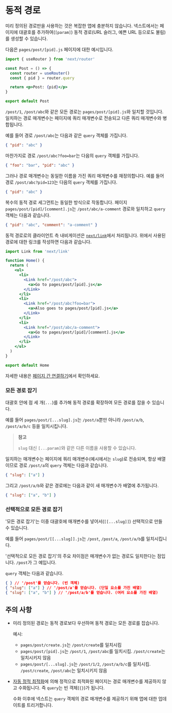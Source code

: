 # 동적 경로

미리 정의된 경로만을 사용하는 것은 복잡한 앱에 충분하지 않습니다. 넥스트에서는 페이지에 대괄호를 추가하여(`[param]`) 동적 경로(URL 슬러그, 예쁜 URL 등으로도 불림)를 생성할 수 있습니다.

다음은 `pages/post/[pid].js` 페이지에 대한 예시입니다.

```jsx
import { useRouter } from 'next/router'

const Post = () => {
  const router = useRouter()
  const { pid } = router.query

  return <p>Post: {pid}</p>
}

export default Post
```

`/post/1`, `/post/abc`와 같은 모든 경로는 `pages/post/[pid].js`와 일치할 것입니다. 일치하는 경로 매개변수는 페이지에 쿼리 매개변수로 전송되고 다른 쿼리 매개변수와 병합됩니다.

예를 들어 경로 `/post/abc`는 다음과 같은 `query` 객체를 가집니다.

```json
{ "pid": "abc" }
```

마찬가지로 경로 `/post/abc?foo=bar`는 다음의 `query` 객체를 가집니다.

```json
{ "foo": "bar", "pid": "abc" }
```

그러나 경로 매개변수는 동일한 이름을 가진 쿼리 매개변수를 재정의합니다. 예를 들어 경로 `/post/abc?pid=123`는 다음의 `query` 객체를 가집니다.

```json
{ "pid": "abc" }
```

복수의 동적 경로 세그먼트는 동일한 방식으로 작동합니다. 페이지 `pages/post/[pid]/[comment].js`는 `/post/abc/a-comment` 경로와 일치하고 `query` 객체는 다음과 같습니다.

```json
{ "pid": "abc", "comment": "a-comment" }
```

동적 경로로의 클라이언트 측 내비게이션은 [`next/link`](https://nextjs.org/docs/api-reference/next/link)에서 처리됩니다. 위에서 사용된 경로에 대한 링크를 작성하면 다음과 같습니다.

```jsx
import Link from 'next/link'

function Home() {
  return (
    <ul>
      <li>
        <Link href="/post/abc">
          <a>Go to pages/post/[pid].js</a>
        </Link>
      </li>
      <li>
        <Link href="/post/abc?foo=bar">
          <a>Also goes to pages/post/[pid].js</a>
        </Link>
      </li>
      <li>
        <Link href="/post/abc/a-comment">
          <a>Go to pages/post/[pid]/[comment].js</a>
        </Link>
      </li>
    </ul>
  )
}

export default Home
```

자세한 내용은 [페이지 간 연결하기](./01-소개#페이지-간-연결하기)에서 확인하세요.

### 모든 경로 잡기

대괄호 안에 점 세 개(`...`)를 추가해 동적 경로를 확장하여 모든 경로를 잡을 수 있습니다. 

예를 들어 `pages/post/[...slug].js`는 `/post/a`뿐만 아니라 `/post/a/b`, `/post/a/b/c` 등을 일치시킵니다.

> **참고**
>
> `slug` 대신 `[...param]`와 같은 다른 이름을 사용할 수 있습니다.

일치하는 매개변수는 페이지에 쿼리 매개변수(예시에서는 `slug`)로 전송되며, 항상 배열이므로 경로 `/post/a`의 `query` 객체는 다음과 같습니다.

```json
{ "slug": ["a"] }
```

그리고 `/post/a/b`와 같은 경로에는 다음과 같이 새 매개변수가 배열에 추가됩니다.

```json
{ "slug": ["a", "b"] }
```

### 선택적으로 모든 경로 잡기

'모든 경로 잡기'는 이중 대괄호에 매개변수를 넣어서(`[[...slug]]`) 선택적으로 만들 수 있습니다.

예를 들어 `pages/post/[[...slug]].js`는 `/post`, `/post/a`, `/post/a/b`를 일치시킵니다.

'선택적으로 모든 경로 잡기'의 주요 차이점은 매개변수가 없는 경로도 일치한다는 점입니다. `/post`가 그 예입니다.

`query` 객체는 다음과 같습니다.

```json
{ } // '/post'를 얻습니다. (빈 객체)
{ "slug": ["a"] } // '/post/a'를 얻습니다. (단일 요소를 가진 배열)
{ "slug": ["a", "b"] } // '/post/a/b'를 얻습니다. (여러 요소를 가진 배열)
```

## 주의 사항

- 미리 정의된 경로는 동적 경로보다 우선하며 동적 경로는 모든 경로를 잡습니다.

  예시:

  - `pages/post/create.js`는 `/post/create`를 일치시킴
  - `pages/post/[pid].js`는 `/post/1`, `/post/abc`를 일치시킴. `/post/create`는 일치시키지 않음
  - `pages/post/[...slug].js`는 `/post/1/2`, `/post/a/b/c`를 일치시킴. `/post/create`, `/post/abc`는 일치시키지 않음

- [자동 정적 최적화](https://nextjs.org/docs/advanced-features/automatic-static-optimization)에 의해 정적으로 최적화된 페이지는 경로 매개변수를 제공하지 않고 수화됩니다. 즉 `query`는 빈 객체(`{}`)가 됩니다.

  수화 이후에 넥스트는 `query` 객체의 경로 매개변수를 제공하기 위해 앱에 대한 업데이트를 트리거합니다.

